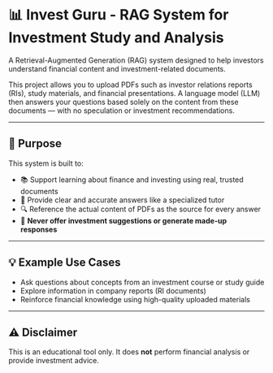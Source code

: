 # 📊 Invest Guru - RAG System for Investment Study and Analysis

A Retrieval-Augmented Generation (RAG) system designed to help investors understand financial content and investment-related documents.

This project allows you to upload PDFs such as investor relations reports (RIs), study materials, and financial presentations. A language model (LLM) then answers your questions based solely on the content from these documents — with no speculation or investment recommendations.

---

## 🎯 Purpose

This system is built to:

- 📚 Support learning about finance and investing using real, trusted documents
- 💬 Provide clear and accurate answers like a specialized tutor
- 🔍 Reference the actual content of PDFs as the source for every answer
- 🚫 **Never offer investment suggestions or generate made-up responses**

---

## 💡 Example Use Cases

- Ask questions about concepts from an investment course or study guide  
- Explore information in company reports (RI documents)  
- Reinforce financial knowledge using high-quality uploaded materials  

---

## ⚠️ Disclaimer

This is an educational tool only. It does **not** perform financial analysis or provide investment advice.
